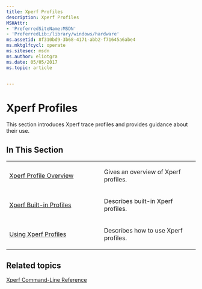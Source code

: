 ```yaml
---
title: Xperf Profiles
description: Xperf Profiles
MSHAttr:
- 'PreferredSiteName:MSDN'
- 'PreferredLib:/library/windows/hardware'
ms.assetid: 8f310bd9-3b68-4171-abb2-f71645a6abe4
ms.mktglfcycl: operate
ms.sitesec: msdn
ms.author: eliotgra
ms.date: 05/05/2017
ms.topic: article


---
```


# Xperf Profiles


This section introduces Xperf trace profiles and provides guidance about their use.

## In This Section


<table>
<colgroup>
<col width="50%" />
<col width="50%" />
</colgroup>
<tbody>
<tr class="odd">
<td><p><a href="xperf-profile-overview.md" data-raw-source="[Xperf Profile Overview](xperf-profile-overview.md)">Xperf Profile Overview</a></p></td>
<td><p>Gives an overview of Xperf profiles.</p></td>
</tr>
<tr class="even">
<td><p><a href="xperf-built-in-profiles.md" data-raw-source="[Xperf Built-in Profiles](xperf-built-in-profiles.md)">Xperf Built-in Profiles</a></p></td>
<td><p>Describes built-in Xperf profiles.</p></td>
</tr>
<tr class="odd">
<td><p><a href="using-xperf-profiles.md" data-raw-source="[Using Xperf Profiles](using-xperf-profiles.md)">Using Xperf Profiles</a></p></td>
<td><p>Describes how to use Xperf profiles.</p></td>
</tr>
</tbody>
</table>

 

## Related topics


[Xperf Command-Line Reference](xperf-command-line-reference.md)

 

 








